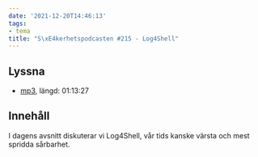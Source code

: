 ```yaml
---
date: '2021-12-20T14:46:13'
tags:
- tema
title: "S\xE4kerhetspodcasten #215 - Log4Shell"
---
```

## Lyssna
* [mp3](https://traffic.libsyn.com/secure/sakerhetspodcasten/2021-12-15_Log4Shell.mp3), längd: 01:13:27

## Innehåll
I dagens avsnitt diskuterar vi Log4Shell, vår tids kanske värsta och mest spridda sårbarhet.
